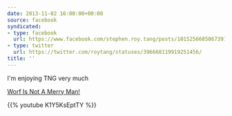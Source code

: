 ```yaml
---
date: 2013-11-02 16:00:00+00:00
source: facebook
syndicated:
- type: facebook
  url: https://www.facebook.com/stephen.roy.tang/posts/10152566850673912
- type: twitter
  url: https://twitter.com/roytang/statuses/396668119919251456/
title: ''
---
```


I'm enjoying TNG very much 

[Worf Is Not A Merry Man!](https://www.youtube.com/watch?v=K1Y5KsEptTY)



{{% youtube K1Y5KsEptTY %}}